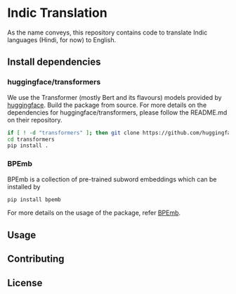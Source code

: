 # Indic Translation

As the name conveys, this repository contains code to translate Indic languages (Hindi, for now) to English.

## Install dependencies

### huggingface/transformers
We use the Transformer (mostly Bert and its flavours) models provided by [huggingface](https://github.com/huggingface/transformers). Build the package from source. For more details on the dependencies for huggingface/transformers, please follow the README.md on their repository.

```bash
if [ ! -d "transformers" ]; then git clone https://github.com/huggingface/transformers; fi
cd transformers
pip install .
```

### BPEmb
BPEmb is a collection of pre-trained subword embeddings which can be installed by

```bash
pip install bpemb
```
For more details on the usage of the package, refer [BPEmb](https://github.com/bheinzerling/bpemb).

## Usage
## Contributing
## License
